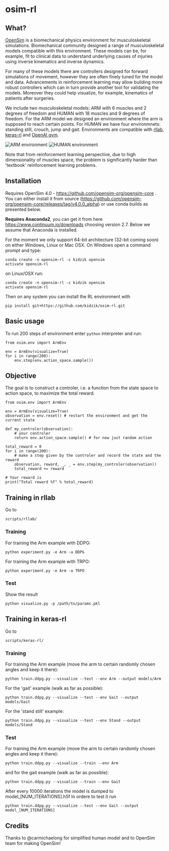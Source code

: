 # osim-rl

## What?

[OpenSim](https://github.com/opensim-org/opensim-core) is a biomechanical physics environment for musculoskeletal simulations. Biomechanical community designed a range of musculoskeletal models compatible with this environment. These models can be, for example, fit to clinical data to understand underlying causes of injuries using inverse kinematics and inverse dynamics.

For many of these models there are controllers designed for forward simulations of movement, however they are often finely tuned for the model and data. Advancements in reinforcement learning may allow building more robust controllers which can in turn provide another tool for validating the models. Moreover they could help visualize, for example, kinematics of patients after surgeries.

We include two musculoskeletal models: ARM with 6 muscles and 2 degrees of freedom and HUMAN with 18 muscles and 9 degrees of freedom. For the ARM model we designed an environment where the arm is supposed to reach certain points. For HUMAN we have four environmnets: standing still, crouch, jump and gait. Environments are compatible with [rllab](https://github.com/openai/rllab), [keras-rl](https://github.com/matthiasplappert/keras-rl) and [OpenAI gym](https://gym.openai.com/).

![ARM environment](https://github.com/kidzik/osim-rl/blob/master/demo/arm.gif)
![HUMAN environment](https://github.com/kidzik/osim-rl/blob/master/demo/stand.gif)

Note that from reinforcement learning perspective, due to high dimensionality of muscles space, the problem is significantly harder than 'textbook' reinforcement learning problems.

## Installation

Requires OpenSim 4.0 - https://github.com/opensim-org/opensim-core . You can either install it from source (https://github.com/opensim-org/opensim-core/releases/tag/v4.0.0_alpha) or use conda builds as presented below.

**Requires Anaconda2**, you can get it from here https://www.continuum.io/downloads choosing version 2.7.
Below we assume that Anaconda is installed.

For the moment we only support 64-bit architecture (32-bit coming soon) on either Windows, Linux or Mac OSX. On Windows open a command prompt and type:
    
    conda create -n opensim-rl -c kidzik opensim
    activate opensim-rl

on Linux/OSX run:

    conda create -n opensim-rl -c kidzik opensim
    activate opensim-rl

Then on any system you can install the RL environment with

    pip install git+https://github.com/kidzik/osim-rl.git

## Basic usage

To run 200 steps of environment enter `python` interpreter and run:

    from osim.env import ArmEnv

    env = ArmEnv(visualize=True)
    for i in range(200):
        env.step(env.action_space.sample())

## Objective

The goal is to construct a controler, i.e. a function from the state space to action space, to maximize the total reward.

    from osim.env import ArmEnv

    env = ArmEnv(visualize=True)
    observation = env.reset() # restart the environment and get the current state
    
    def my_controler(observation):
        # your controler
        return env.action_space.sample() # for now just random action
    
    total_reward = 0
    for i in range(200):
        # make a step given by the controler and record the state and the reward
        observation, reward, _, _ = env.step(my_controler(observation)) 
        total_reward += reward
    
    # Your reward is
    print("Total reward %f" % total_reward)
    
## Training in rllab

Go to
    
    scripts/rllab/
    
### Training

For training the Arm example with DDPG:

    python experiment.py -e Arm -a DDPG
    
For training the Arm example with TRPO:

    python experiment.py -e Arm -a TRPO

### Test

Show the result

    python visualize.py -p /path/to/params.pkl

## Training in keras-rl

Go to
    
    scripts/keras-rl/

### Training

For training the Arm example (move the arm to certain randomly chosen angles and keep it there):

    python train.ddpg.py --visualize --test --env Arm --output models/Arm
    
For the 'gait' example (walk as far as possible):

    python train.ddpg.py --visualize --test --env Gait --output models/Gait
    
For the 'stand still' example:

    python train.ddpg.py --visualize --test --env Stand --output models/Stand

### Test

For training the Arm example (move the arm to certain randomly chosen angles and keep it there):

    python train.ddpg.py --visualize --train --env Arm
    
and for the gait example (walk as far as possible):

    python train.ddpg.py --visualize --train --env Gait
    
After every 10000 iterations the model is dumped to model_[NUM_ITERATIONS].h5f In ordere to test it run

    python train.ddpg.py --visualize --test --env Gait --output model_[NUM_ITERATIONS]

## Credits

Thanks to @carmichaelong for simplified human model and to OpenSim team for making OpenSim!
